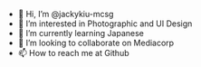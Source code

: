 - 👋 Hi, I’m @jackykiu-mcsg
- 👀 I’m interested in Photographic and UI Design
- 🌱 I’m currently learning Japanese
- 💞️ I’m looking to collaborate on Mediacorp
- 📫 How to reach me at Github

<!---
jackykiu-mcsg/jackykiu-mcsg is a ✨ special ✨ repository because its `README.md` (this file) appears on your GitHub profile.
You can click the Preview link to take a look at your changes.
--->

